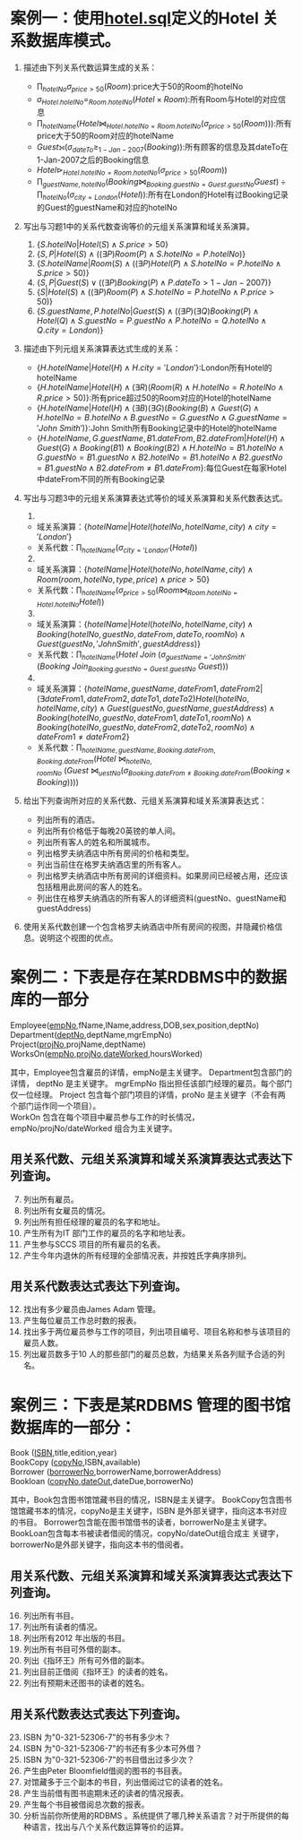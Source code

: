 # 案例一：使用[hotel.sql](hotel.sql)定义的Hotel 关系数据库模式。
1. 描述由下列关系代数运算生成的关系：
   - $\prod_{hotelNo}\sigma_{price > 50}(Room)$:price大于50的Room的hotelNo
   - $\sigma_{Hotel.holelNo} = _{Room.hotelNo}(Hotel \times  Room)$:所有Room与Hotel的对应信息
   - $\prod_{hotelName}(Hotel \Join_{Hotel.hotelNo = Room.hotelNo}(\sigma_{price > 50}(Room)))$:所有price大于50的Room对应的hotelName
   - $Guest ⟕ (\sigma_{dateTo} \ge _{1-Jan-2007}(Booking))$:所有顾客的信息及其dateTo在1-Jan-2007之后的Booking信息
   - $Hotel \rhd _{Hotel.hotelNo = Room.hotelNo}(\sigma_{price > 50}(Room))$
   - $\prod_{guestName,hotelNo} (Booking \Join _{Booking.guestNo = Guest.guestNo} Guest) \div \prod_{hotelNo}(\sigma_{city = London}(Hotel))$:所有在London的Hotel有过Booking记录的Guest的guestName和对应的hotelNo
2. 写出与习题1中的关系代数查询等价的元组关系演算和域关系演算。
   1. $\{S.hotelNo | Hotel(S) \land S.price > 50 \}$
   2. $\{S,P | Hotel(S) \land ((\exists P) Room(P) \land S.hotelNo = P.hotelNo) \}$
   3. $\{S.hotelName | Room(S) \land ((\exists P) Hotel(P) \land S.hotelNo = P.hotelNo \land S.price > 50)  \}$
   4. $\{S,P | Guest(S) \lor ((\exists P) Booking(P) \land P.dateTo > 1-Jan-2007) \}$
   5. $\{S | Hotel(S) \land ((\exists P) Room(P) \land S.hotelNo = P.hotelNo \land P.price > 50) \}$
   6. $\{S.guestName,P.hotelNo | Guest(S) \land ((\exists P) (\exists Q) Booking(P) \land Hotel(Q) \land S.guestNo = P.guestNo \land P.hotelNo = Q.hotelNo \land Q.city = London) \}$
3. 描述由下列元组关系演算表达式生成的关系：
   - $\{H.hotelName | Hotel(H) \land H.city ='London'\}$:London所有Hotel的hotelName
   - $\{H.hotelName | Hotel(H) \land (\exists R) (Room(R) \land H.hotelNo = R.hotelNo \land R.price > 50)\}$:所有price超过50的Room对应的Hotel的hotelName
   - $\{H.hotelName | Hotel(H)\land (\exists B) (\exists G) (Booking(B)\land Guest(G)\land H.hotelNo = B.hotelNo \land B.guestNo = G.guestNo \land G.guestName ='John\ Smith')\}$:John Smith所有Booking记录中的Hotel的hotelName
   - $\{H.hotelName, G.guestName, B1.dateFrom, B2.dateFrom | Hotel(H) \land Guest(G) \land Booking(B1)\land Booking(B2) \land H.hotelNo = B1.hotelNo \land G.guestNo = B1.guestNo \land B2.hotelNo = B1.hotelNo \land B2.guestNo = B1.guestNo \land B2.dateFrom \ne B1.dateFrom\}$:每位Guest在每家Hotel中dateFrom不同的所有Booking记录
4. 写出与习题3中的元组关系演算表达式等价的域关系演算和关系代数表达式。  
   
   1. 
   - 域关系演算：$\{hotelName | Hotel(hotelNo,hotelName,city) \land city = 'London'\}$  
   - 关系代数：$\prod_{hotelName}(\sigma_{city='London'}(Hotel))$
   
   2. 
   - 域关系演算：$\{hotelName | Hotel(hotelNo,hotelName,city) \land Room(room,hotelNo,type,price) \land price > 50 \}$  
   - 关系代数：$\prod_{hotelName}(\sigma_{price>50}(Room \Join_{Room.hotelNo=Hotel.hotelNo} Hotel))$
  
   3. 
   - 域关系演算：$\{hotelName | Hotel(hotelNo,hotelName,city) \land Booking(hotelNo,guestNo,dateFrom,dateTo,roomNo) \land Guest(guestNo,'John Smith',guestAddress) \}$  
   - 关系代数：$\prod_{hotelName}(Hotel \ Join \ (\sigma_{guestName = 'JohnSmith'}(Booking \ Join_{Booking.guestNo=Guest.guestNo} \ Guest)))$
   
   4. 
   - 域关系演算：$\{hotelName, guestName, dateFrom1, dateFrom2 | (\exists dateFrom1,dateFrom2,dateTo1,dateTo2) Hotel(hotelNo,hotelName,city) \land Guest(guestNo,guestName,guestAddress) \land Booking(hotelNo,guestNo,dateFrom1,dateTo1,roomNo) \land Booking(hotelNo,guestNo,dateFrom2,dateTo2,roomNo) \land dateFrom1 \ne dateFrom2\}$  
   - 关系代数：$\prod_{hotelName,guestName,Booking.dateFrom,Booking.dateFrom}(Hotel \ \Join_{hotelNo,roomNo} \ (Guest \ \Join_{uestNo} (\sigma_{Booking.dateFrom \ne Booking.dateFrom}(Booking \times Booking))))$
5. 给出下列查询所对应的关系代数、元组关系演算和域关系演算表达式：
   - 列出所有的酒店。
   - 列出所有价格低于每晚20英镑的单人间。
   - 列出所有客人的姓名和所属城市。
   - 列出格罗夫纳酒店中所有房间的价格和类型。
   - 列出当前住在格罗夫纳酒店里的所有客人。
   - 列出格罗夫纳酒店中所有房间的详细资料。如果房间已经被占用，还应该包括租用此房间的客人的姓名。
   - 列出住在格罗夫纳酒店的所有客人的详细资料(guestNo、guestName和guestAddress) 
6. 使用关系代数创建一个包含格罗夫纳酒店中所有房间的视图，并隐藏价格信息。说明这个视图的优点。
   
# 案例二：下表是存在某RDBMS中的数据库的一部分

   Employee(<u>empNo</u>,fName,lName,address,DOB,sex,position,deptNo)  
   Department(<u>deptNo</u>,deptName,mgrEmpNo)  
   Project(<u>projNo</u>,projName,deptName)  
   WorksOn(<u>empNo</u>,<u>projNo</u>,<u>dateWorked</u>,hoursWorked)

   其中，Employee包含雇员的详情，empNo是主关键字。
   Department包含部门的详情， deptNo 是主关键字。
   mgrEmpNo 指出担任该部门经理的雇员。每个部门仅一位经理。
   Project 包含每个部门项目的详情，proNo 是主关键字（不会有两个部门运作同一个项目）。  
   WorkOn 包含在每个项目中雇员参与工作的时长情况， empNo/projNo/dateWorked 组合为主关键字。

## 用关系代数、元组关系演算和域关系演算表达式表达下列查询。
7. 列出所有雇员。
8. 列出所有女雇员的情况。
9. 列出所有担任经理的雇员的名字和地址。
10. 产生所有为IT 部门工作的雇员的名字和地址表。
11. 产生参与SCCS 项目的所有雇员的名表。
12. 产生今年内退休的所有经理的全部情况表，并按姓氏字典序排列。

## 用关系代数表达式表达下列查询。
12. 找出有多少雇员由James Adam 管理。
13. 产生每位雇员工作总时数的报表。
14. 找出多于两位雇员参与工作的项目，列出项目编号、项目名称和参与该项目的雇员人数。
15. 列出雇员数多于10 人的那些部门的雇员总数，为结果关系各列赋予合适的列名。

# 案例三：下表是某RDBMS 管理的图书馆数据库的一部分：
   Book (<u>ISBN</u>,title,edition,year)  
   BookCopy (<u>copyNo</u>,ISBN,available)  
   Borrower (<u>borrowerNo</u>,borrowerName,borrowerAddress)  
   Bookloan (<u>copyNo</u>,<u>dateOut</u>,dateDue,borrowerNo)  

   其中，Book包含图书馆馆藏书目的情况，ISBN是主关键字。
   BookCopy包含图书馆馆藏书本的情况，copyNo是主关键字，ISBN 是外部关键字，指向这本书对应的书目。
   Borrower包含能在图书馆借书的读者，borrowerNo是主关键字。
   BookLoan包含每本书被读者借阅的情况，copyNo/dateOut组合成主
   关键字，borrowerNo是外部关键字，指向这本书的借阅者。

## 用关系代数、元组关系演算和域关系演算表达式表达下列查询。
16. 列出所有书目。
17. 列出所有读者的情况。
18. 列出所有2012 年出版的书目。
19. 列出所有书目可外借的副本。
20. 列出《指环王》所有可外借的副本。
21. 列出目前正借阅《指环王》的读者的姓名。
22. 列出有预期未还图书的读者的姓名。

## 用关系代数表达式表达下列查询。
23. ISBN 为"0-321-52306-7"的书有多少木？
24. ISBN 为"0-321-52306-7"的书还有多少本可外借？
25. ISBN 为"0-321-52306-7"的书目借出过多少次？
26. 产生由Peter Bloomfield借阅的图书的书目表。
27. 对馆藏多于三个副本的书目，列出借阅过它的读者的姓名。
28. 产生当前借有图书逾期未还的读者的情况报表。
29. 产生每个书目被借阅总次数的报表。
30. 分析当前你所使用的RDBMS 。系统提供了哪几种关系语言？对于所提供的每种语言，找出与八个关系代数运算等价的运算。